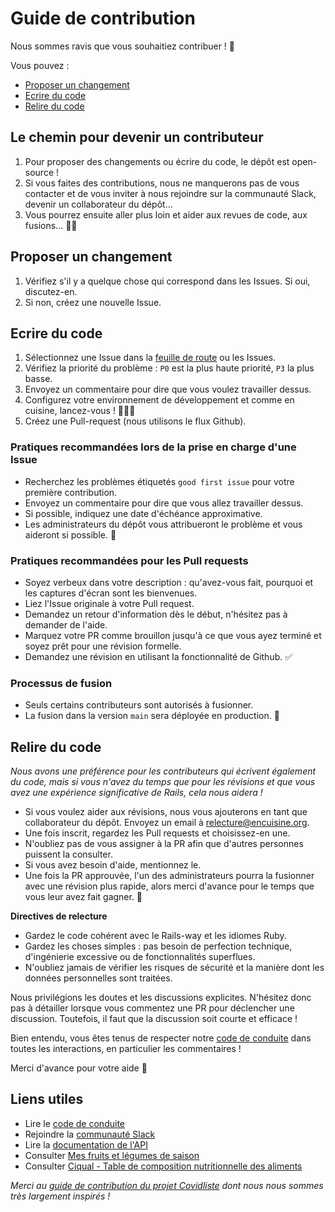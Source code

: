# Guide de contribution

Nous sommes ravis que vous souhaitiez contribuer ! 🎉

Vous pouvez :
- [Proposer un changement](#proposer-un-changement)
- [Ecrire du code](#ecrire-du-code)
- [Relire du code](#relire-du-code)

## Le chemin pour devenir un contributeur

1. Pour proposer des changements ou écrire du code, le dépôt est open-source !
2. Si vous faites des contributions, nous ne manquerons pas de vous contacter et de vous inviter à nous rejoindre sur la communauté Slack, devenir un collaborateur du dépôt...
3. Vous pourrez ensuite aller plus loin et aider aux revues de code, aux fusions... 💪🏻

## Proposer un changement

1. Vérifiez s'il y a quelque chose qui correspond dans les Issues. Si oui, discutez-en.
2. Si non, créez une nouvelle Issue.

## Ecrire du code

1. Sélectionnez une Issue dans la [feuille de route](https://github.com/orgs/encuisineorg/projects/1) ou les Issues.
2. Vérifiez la priorité du problème : `P0` est la plus haute priorité, `P3` la plus basse.
3. Envoyez un commentaire pour dire que vous voulez travailler dessus.
4. Configurez votre environnement de développement et comme en cuisine, lancez-vous ! 🧑🏻‍🍳
5. Créez une Pull-request (nous utilisons le flux Github).

### Pratiques recommandées lors de la prise en charge d'une Issue

- Recherchez les problèmes étiquetés `good first issue` pour votre première contribution.
- Envoyez un commentaire pour dire que vous allez travailler dessus.
- Si possible, indiquez une date d'échéance approximative.
- Les administrateurs du dépôt vous attribueront le problème et vous aideront si possible. 🛟

### Pratiques recommandées pour les Pull requests

- Soyez verbeux dans votre description : qu'avez-vous fait, pourquoi et les captures d'écran sont les bienvenues.
- Liez l'Issue originale à votre Pull request.
- Demandez un retour d'information dès le début, n'hésitez pas à demander de l'aide.
- Marquez votre PR comme brouillon jusqu'à ce que vous ayez terminé et soyez prêt pour une révision formelle.
- Demandez une révision en utilisant la fonctionnalité de Github. ✅

### Processus de fusion

- Seuls certains contributeurs sont autorisés à fusionner.
- La fusion dans la version `main` sera déployée en production. 🚀

## Relire du code

_Nous avons une préférence pour les contributeurs qui écrivent également du code, mais si vous n'avez du temps que pour les révisions et que vous avez une expérience significative de Rails, cela nous aidera !_

- Si vous voulez aider aux révisions, nous vous ajouterons en tant que collaborateur du dépôt. Envoyez un email à [relecture@encuisine.org](mailto:relecture@encuisine.org).
- Une fois inscrit, regardez les Pull requests et choisissez-en une.
- N'oubliez pas de vous assigner à la PR afin que d'autres personnes puissent la consulter.
- Si vous avez besoin d'aide, mentionnez le.
- Une fois la PR approuvée, l'un des administrateurs pourra la fusionner avec une révision plus rapide, alors merci d'avance pour le temps que vous leur avez fait gagner. 🙏

**Directives de relecture**

- Gardez le code cohérent avec le Rails-way et les idiomes Ruby.
- Gardez les choses simples : pas besoin de perfection technique, d'ingénierie excessive ou de fonctionnalités superflues.
- N'oubliez jamais de vérifier les risques de sécurité et la manière dont les données personnelles sont traitées.

Nous privilégions les doutes et les discussions explicites. N'hésitez donc pas à détailler lorsque vous commentez une PR pour déclencher une discussion. Toutefois, il faut que la discussion soit courte et efficace !

Bien entendu, vous êtes tenus de respecter notre [code de conduite](https://github.com/encuisineorg/roadmap/blob/main/CODE_OF_CONDUCT.md) dans toutes les interactions, en particulier les commentaires !

Merci d'avance pour votre aide 🙏

## Liens utiles

- Lire le [code de conduite](https://github.com/encuisineorg/roadmap/blob/main/CODE_OF_CONDUCT.md)
- Rejoindre la [communauté Slack](https://join.slack.com/t/encuisineorg/shared_invite/zt-15sazeupt-3UuqyA3HOTo4ul6MS5rOpw)
- Lire la [documentation de l'API](https://api.encuisine.org/api-docs/)
- Consulter [Mes fruits et légumes de saison](https://mesfruitsetlegumesdesaison.fr/)
- Consulter [Ciqual - Table de composition nutritionnelle des aliments](https://ciqual.anses.fr/)

_Merci au [guide de contribution du projet Covidliste](https://github.com/hostolab/covidliste/blob/main/doc/contributing.md) dont nous nous sommes très largement inspirés !_
